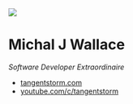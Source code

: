 <img src="michal.png">

# Michal J Wallace
*Software Developer Extraordinaire*
- [tangentstorm.com](http://tangentstorm.com/)
- [youtube.com/c/tangentstorm](https://youtube.com/c/tangentstorm)
